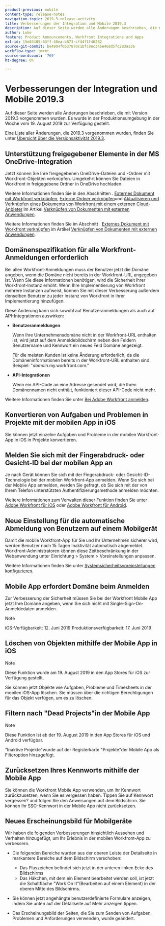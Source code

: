 ```yaml
---
product-previous: mobile
content-type: release-notes
navigation-topic: 2019-3-release-activity
title: Verbesserungen der Integration und Mobile 2019.3
description: Auf dieser Seite werden alle Änderungen beschrieben, die mit Version 2019.3 vorgenommen wurden. Es wurde in der Produktionsumgebung in der Woche vom 19. August 2019 zur Verfügung gestellt.
author: Luke
feature: Product Announcements, Workfront Integrations and Apps
exl-id: 15e03405-63ff-48ea-b873-cf44f1f46282
source-git-commit: be4904f0b37870c1bfc8ec345e468d5fc283aa36
workflow-type: tm+mt
source-wordcount: '769'
ht-degree: 0%

---
```


# Verbesserungen der Integration und Mobile 2019.3

Auf dieser Seite werden alle Änderungen beschrieben, die mit Version 2019.3 vorgenommen wurden. Es wurde in der Produktionsumgebung in der Woche vom 19. August 2019 zur Verfügung gestellt.

Eine Liste aller Änderungen, die 2019.3 vorgenommen wurden, finden Sie unter [Übersicht über die Versionsaktivität 2019.3](../../../../product-announcements/product-releases/quarterly-release-archive/2019.3-release-activity/2019.3-release-activity-overview.md).

## Unterstützung freigegebener Elemente in der MS OneDrive-Integration

Jetzt können Sie Ihre freigegebenen OneDrive-Dateien und -Ordner mit Workfront-Objekten verknüpfen. Umgekehrt können Sie Dateien in Workfront in freigegebene Ordner in OneDrive hochladen.

Weitere Informationen finden Sie in den Abschnitten . [Externes Dokument mit Workfront verknüpfen](../../../../documents/adding-documents-to-workfront/link-documents-from-external-apps.md#linking-existing-documents), [Externe Ordner verknüpfen](../../../../documents/adding-documents-to-workfront/link-documents-from-external-apps.md#linking-a-folder)und [Aktualisieren und Verknüpfen eines Dokuments von Workfront mit einem externen Cloud-Anbieter](../../../../documents/adding-documents-to-workfront/link-documents-from-external-apps.md#sending-documents) im Artikel [Verknüpfen von Dokumenten mit externen Anwendungen](../../../../documents/adding-documents-to-workfront/link-documents-from-external-apps.md).

Weitere Informationen finden Sie im Abschnitt . [Externes Dokument mit Workfront verknüpfen](../../../../documents/adding-documents-to-workfront/link-documents-from-external-apps.md#linking-existing-documents) im Artikel [Verknüpfen von Dokumenten mit externen Anwendungen](../../../../documents/adding-documents-to-workfront/link-documents-from-external-apps.md).

## Domänenspezifikation für alle Workfront-Anmeldungen erforderlich

Bei allen Workfront-Anmeldungen muss der Benutzer jetzt die Domäne angeben, wenn die Domäne nicht bereits in der Workfront-URL angegeben ist. Wenn Sie diese Informationen benötigen, wird die Sicherheit Ihrer Workfront-Instanz erhöht. Wenn Ihre Implementierung von Workfront mehrere Instanzen aufweist, können Sie mit dieser Verbesserung außerdem denselben Benutzer zu jeder Instanz von Workfront in Ihrer Implementierung hinzufügen.

Diese Änderung kann sich sowohl auf Benutzeranmeldungen als auch auf API-Integrationen auswirken:

* **Benutzeranmeldungen**

   Wenn Ihre Unternehmensdomäne nicht in der Workfront-URL enthalten ist, wird jetzt auf dem Anmeldebildschirm neben den Feldern Benutzername und Kennwort ein neues Feld Domäne angezeigt.

   Für die meisten Kunden ist keine Änderung erforderlich, da die Domäneninformationen bereits in der Workfront-URL enthalten sind. Beispiel: &quot;*domain*.my.workfront.com.&quot;

* **API-Integrationen**

   Wenn ein API-Code an eine Adresse gesendet wird, die Ihren Domänennamen nicht enthält, funktioniert dieser API-Code nicht mehr.

Weitere Informationen finden Sie unter [Bei Adobe Workfront anmelden](../../../../workfront-basics/manage-your-account-and-profile/managing-your-workfront-account/log-in-to-workfront.md).

## Konvertieren von Aufgaben und Problemen in Projekte mit der mobilen App in iOS

Sie können jetzt einzelne Aufgaben und Probleme in der mobilen Workfront-App in iOS in Projekte konvertieren.

## Melden Sie sich mit der Fingerabdruck- oder Gesicht-ID bei der mobilen App an

Je nach Gerät können Sie sich mit der Fingerabdruck- oder Gesicht-ID-Technologie bei der mobilen Workfront-App anmelden. Wenn Sie sich bei der Mobile App anmelden, werden Sie gefragt, ob Sie sich mit der von Ihrem Telefon unterstützten Authentifizierungsmethode anmelden möchten.

Weitere Informationen zum Verwalten dieser Funktion finden Sie unter [Adobe Workfront für iOS](../../../../workfront-basics/mobile-apps/using-the-workfront-mobile-app/workfront-for-ios.md) oder [Adobe Workfront für Android](../../../../workfront-basics/mobile-apps/using-the-workfront-mobile-app/workfront-for-android.md).

## Neue Einstellung für die automatische Abmeldung von Benutzern auf einem Mobilgerät

Damit die mobile Workfront-App für Sie und Ihr Unternehmen sicherer wird, werden Benutzer nach 15 Tagen Inaktivität automatisch abgemeldet. Workfront-Administratoren können diese Zeitbeschränkung in der Webanwendung unter Einrichtung > System > Voreinstellungen anpassen.

Weitere Informationen finden Sie unter [Systemsicherheitsvoreinstellungen konfigurieren](../../../../administration-and-setup/manage-workfront/security/configure-security-preferences.md).

## Mobile App erfordert Domäne beim Anmelden

Zur Verbesserung der Sicherheit müssen Sie bei der Workfront Mobile App jetzt Ihre Domäne angeben, wenn Sie sich nicht mit Single-Sign-On-Anmeldedaten anmelden.

>[!NOTE]
>
>iOS-Verfügbarkeit: 12. Juni 2019
Produktionsverfügbarkeit: 17. Juni 2019

## Löschen von Objekten mithilfe der Mobile App in iOS

>[!NOTE]
Diese Funktion wurde am 19. August 2019 in den App Stores für iOS zur Verfügung gestellt.

Sie können jetzt Objekte wie Aufgaben, Probleme und Timesheets in der mobilen iOS-App löschen. Sie müssen über die richtigen Berechtigungen für das Objekt verfügen, um es zu löschen.

## Filtern nach &quot;Dead Projects&quot;in der Mobile App

>[!NOTE]
Diese Funktion ist ab der 19. August 2019 in den App Stores für iOS und Android verfügbar.

&quot;Inaktive Projekte&quot;wurde auf der Registerkarte &quot;Projekte&quot;der Mobile App als Filteroption hinzugefügt.

## Zurücksetzen Ihres Kennworts mithilfe der Mobile App

Sie können die Workfront Mobile App verwenden, um Ihr Kennwort zurückzusetzen, wenn Sie es vergessen haben. Tippen Sie auf Kennwort vergessen? und folgen Sie den Anweisungen auf dem Bildschirm. Sie können Ihr SSO-Kennwort in der Mobile App nicht zurücksetzen.

## Neues Erscheinungsbild für Mobilgeräte

Wir haben die folgenden Verbesserungen hinsichtlich Aussehen und Verhalten hinzugefügt, um Ihr Erlebnis in der mobilen Workfront-App zu verbessern.

* Die folgenden Bereiche wurden aus der oberen Leiste der Detailseite in markantere Bereiche auf dem Bildschirm verschoben:

   * Das Pluszeichen befindet sich jetzt in der unteren linken Ecke des Bildschirms
   * Das Häkchen, mit dem ein Element bearbeitet werden soll, ist jetzt die Schaltfläche &quot;Work On It&quot;(Bearbeiten auf einem Element) in der oberen Mitte des Bildschirms.

* Sie können jetzt angehängte benutzerdefinierte Formulare anzeigen, indem Sie unten auf der Detailseite auf Mehr anzeigen tippen.
* Das Erscheinungsbild der Seiten, die Sie zum Senden von Aufgaben, Problemen und Anforderungen verwenden, wurde geändert.

